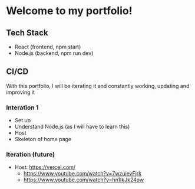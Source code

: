 # Welcome to my portfolio!

## Tech Stack
- React (frontend, npm start)
- Node.js (backend, npm run dev)

## CI/CD
With this portfolio, I will be iterating it and constantly working, updating and improving it

### Interation 1
- Set up
- Understand Node.js (as I will have to learn this)
- Host
- Skeleton of home page

### Iteration (future)
- Host: https://vercel.com/
    - https://www.youtube.com/watch?v=7wzuievFjrk
    - https://www.youtube.com/watch?v=hn1IkJk24ow